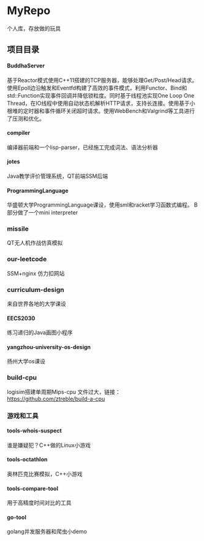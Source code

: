 # MyRepo
个人库，存放做的玩具
## 项目目录
#### BuddhaServer
基于Reactor模式使用C++11搭建的TCP服务器，能够处理Get/Post/Head请求。使用Epoll边沿触发和Eventfd构建了高效的事件模式，利用Functor、Bind和std::Function实现事件回调并降低锁粒度。同时基于线程池实现One Loop One Thread，在IO线程中使用自动状态机解析HTTP请求，支持长连接。使用基于小根堆的定时器和事件循环关闭超时请求。使用WebBench和Valgrind等工具进行了压测和优化。
#### compiler
编译器前端和一个lisp-parser，已经施工完成词法、语法分析器
#### jotes
Java教学评价管理系统，QT前端SSM后端
#### ProgrammingLanguage
华盛顿大学ProgrammingLanguage课设，使用sml和racket学习函数式编程。
B部分做了一个mini interpreter
### missile
QT无人机作战仿真模拟
### our-leetcode
SSM+nginx 仿力扣网站
### curriculum-design
来自世界各地的大学课设
#### EECS2030
练习递归的Java画图小程序
#### yangzhou-university-os-design
扬州大学os课设
### build-cpu
logisim搭建单周期Mips-cpu
文件过大，链接： https://github.com/ztreble/build-a-cpu
### 游戏和工具
#### tools-whois-suspect
谁是嫌疑犯？C++做的Linux小游戏
#### tools-octathlon
奥林匹克比赛模拟，C++小游戏
#### tools-compare-tool
用于高精度时间对比的工具
#### go-tool
golang并发服务器和爬虫小demo
